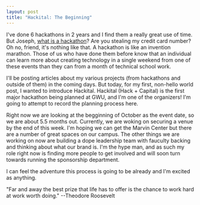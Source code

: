 ```yaml
---
layout: post
title: "Hackital: The Beginning"
---
```


I've done 6 hackathons in 2 years and I find them a really great use of time.  But Joseph, [what is a hackathon](https://mlh.io/faq)?  Are you stealing my credit card number?  Oh no, friend, it's nothing like that. A hackathon is like an invention marathon.  Those of us who have done them before know that an individual can learn more about creating technology in a single weekend from one of these events than they can from a month of technical school work.

I'll be posting articles about my various projects (from hackathons and outside of them) in the coming days.  But today, for my first, non-hello world post, I wanted to introduce Hackital.  Hackital (Hack + Capital) is the first major hackathon being planned at GWU, and I'm one of the organizers!  I'm going to attempt to record the planning process here.

Right now we are looking at the begginning of October as the event date, so we are about 5.5 months out.  Currently, we are woking on securing a venue by the end of this week.  I'm hoping we can get the Marvin Center but there are a number of great spaces on our campus.  The other things we are working on now are building a dope leadership team with fauculty backing and thinking about what our brand is.  I'm the hype man, and as such my role right now is finding more people to get involved and will soon turn towards running the  sponsorship department.

I can feel the adventure this process is going to be already and I'm excited as anything.

"Far and away the best prize that life has to offer is the chance to work hard at work worth doing." --Theodore Roosevelt
